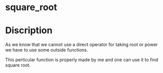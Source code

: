 # square_root

# Discription

As we know that we cannot use a direct operator for taking root or power we have to use some outside functions.

This perticular function is properly made by me and one can use it to find square root.
